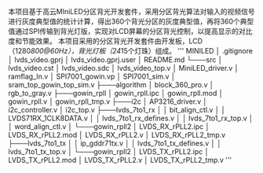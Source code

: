 本项目基于高云MIniLED分区背光开发套件，采用分区背光算法对输入的视频信号进行灰度典型值的统计计算，得出360个背光分区的灰度典型值，再将360个典型值通过SPI传输到背光灯版，实现对LCD屏幕的分区背光控制，以提高显示的对比度和节能效果。
本项目采用的分区背光开发套件由开发板，LCD（1280*800@60Hz），背光灯板（24*15个灯珠）组成。
'''
MINILED
│   .gitignore
│   lvds_video.gprj
│   lvds_video.gprj.user
│   README.md
└───src
    │   lvds_video.cst
    │   lvds_video.sdc
    │   lvds_video_top.v
    │   MiniLED_driver.v
    │   ramflag_In.v
    │   SPI7001_gowin.vp
    │   SPI7001_sim.v
    │   sram_top_gowin_top_sim.v
    ├───algorithm
    │       block_360_pro.v
    │       rgb_to_gray.v
    ├───gowin_rpll
    │       gowin_rpll.ipc
    │       gowin_rpll.mod
    │       gowin_rpll.v
    │       gowin_rpll_tmp.v
    ├───i2c
    │       AP3216_driver.v
    │       i2c_controller.v
    │       i2c_top.v
    ├───lvds_7to1_rx
    │   │   bit_align_ctl.v
    │   │   LVDS71RX_1CLK8DATA.v
    │   │   lvds_7to1_rx_defines.v
    │   │   lvds_7to1_rx_top.v
    │   │   word_align_ctl.v
    │   └───gowin_rpll2
    │           LVDS_RX_rPLL2.ipc
    │           LVDS_RX_rPLL2.mod
    │           LVDS_RX_rPLL2.v
    │           LVDS_RX_rPLL2_tmp.v
    ├───lvds_7to1_tx
    │   │   ip_gddr71tx.v
    │   │   lvds_7to1_tx_defines.v
    │   │   lvds_7to1_tx_top.v
    │   └───gowin_rpll2
    │           LVDS_TX_rPLL2.ipc
    │           LVDS_TX_rPLL2.mod
    │           LVDS_TX_rPLL2.v
    │           LVDS_TX_rPLL2_tmp.v
'''